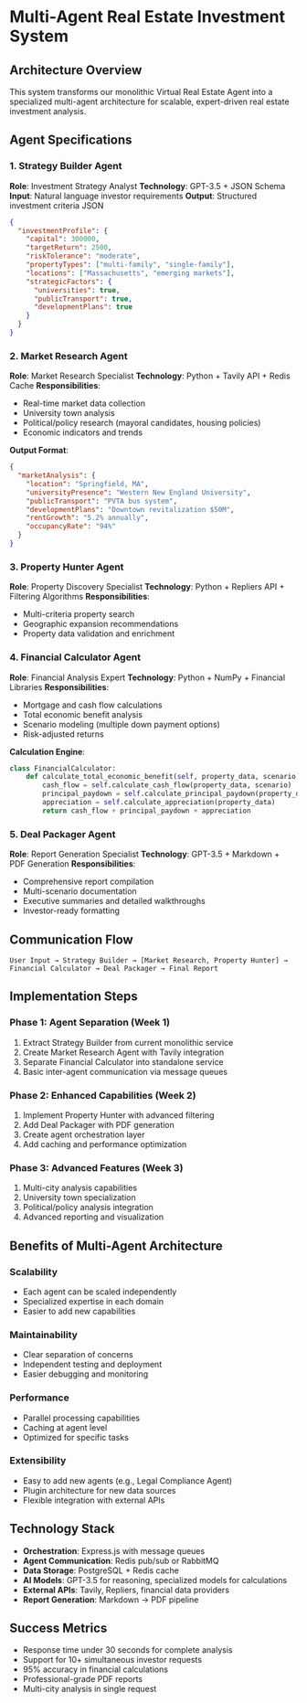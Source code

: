 # Multi-Agent Real Estate Investment System

## Architecture Overview

This system transforms our monolithic Virtual Real Estate Agent into a specialized multi-agent architecture for scalable, expert-driven real estate investment analysis.

## Agent Specifications

### 1. Strategy Builder Agent
**Role**: Investment Strategy Analyst
**Technology**: GPT-3.5 + JSON Schema
**Input**: Natural language investor requirements
**Output**: Structured investment criteria JSON

```json
{
  "investmentProfile": {
    "capital": 300000,
    "targetReturn": 2500,
    "riskTolerance": "moderate",
    "propertyTypes": ["multi-family", "single-family"],
    "locations": ["Massachusetts", "emerging markets"],
    "strategicFactors": {
      "universities": true,
      "publicTransport": true,
      "developmentPlans": true
    }
  }
}
```

### 2. Market Research Agent
**Role**: Market Research Specialist
**Technology**: Python + Tavily API + Redis Cache
**Responsibilities**:
- Real-time market data collection
- University town analysis
- Political/policy research (mayoral candidates, housing policies)
- Economic indicators and trends

**Output Format**:
```json
{
  "marketAnalysis": {
    "location": "Springfield, MA",
    "universityPresence": "Western New England University",
    "publicTransport": "PVTA bus system",
    "developmentPlans": "Downtown revitalization $50M",
    "rentGrowth": "5.2% annually",
    "occupancyRate": "94%"
  }
}
```

### 3. Property Hunter Agent
**Role**: Property Discovery Specialist
**Technology**: Python + Repliers API + Filtering Algorithms
**Responsibilities**:
- Multi-criteria property search
- Geographic expansion recommendations
- Property data validation and enrichment

### 4. Financial Calculator Agent
**Role**: Financial Analysis Expert
**Technology**: Python + NumPy + Financial Libraries
**Responsibilities**:
- Mortgage and cash flow calculations
- Total economic benefit analysis
- Scenario modeling (multiple down payment options)
- Risk-adjusted returns

**Calculation Engine**:
```python
class FinancialCalculator:
    def calculate_total_economic_benefit(self, property_data, scenario):
        cash_flow = self.calculate_cash_flow(property_data, scenario)
        principal_paydown = self.calculate_principal_paydown(property_data, scenario)
        appreciation = self.calculate_appreciation(property_data)
        return cash_flow + principal_paydown + appreciation
```

### 5. Deal Packager Agent
**Role**: Report Generation Specialist
**Technology**: GPT-3.5 + Markdown + PDF Generation
**Responsibilities**:
- Comprehensive report compilation
- Multi-scenario documentation
- Executive summaries and detailed walkthroughs
- Investor-ready formatting

## Communication Flow

```
User Input → Strategy Builder → [Market Research, Property Hunter] → Financial Calculator → Deal Packager → Final Report
```

## Implementation Steps

### Phase 1: Agent Separation (Week 1)
1. Extract Strategy Builder from current monolithic service
2. Create Market Research Agent with Tavily integration
3. Separate Financial Calculator into standalone service
4. Basic inter-agent communication via message queues

### Phase 2: Enhanced Capabilities (Week 2)  
1. Implement Property Hunter with advanced filtering
2. Add Deal Packager with PDF generation
3. Create agent orchestration layer
4. Add caching and performance optimization

### Phase 3: Advanced Features (Week 3)
1. Multi-city analysis capabilities
2. University town specialization
3. Political/policy analysis integration
4. Advanced reporting and visualization

## Benefits of Multi-Agent Architecture

### Scalability
- Each agent can be scaled independently
- Specialized expertise in each domain
- Easier to add new capabilities

### Maintainability
- Clear separation of concerns
- Independent testing and deployment
- Easier debugging and monitoring

### Performance
- Parallel processing capabilities
- Caching at agent level
- Optimized for specific tasks

### Extensibility
- Easy to add new agents (e.g., Legal Compliance Agent)
- Plugin architecture for new data sources
- Flexible integration with external APIs

## Technology Stack

- **Orchestration**: Express.js with message queues
- **Agent Communication**: Redis pub/sub or RabbitMQ
- **Data Storage**: PostgreSQL + Redis cache
- **AI Models**: GPT-3.5 for reasoning, specialized models for calculations
- **External APIs**: Tavily, Repliers, financial data providers
- **Report Generation**: Markdown → PDF pipeline

## Success Metrics

- Response time under 30 seconds for complete analysis
- Support for 10+ simultaneous investor requests
- 95% accuracy in financial calculations
- Professional-grade PDF reports
- Multi-city analysis in single request